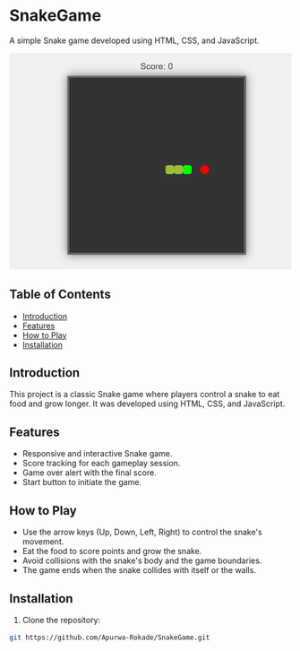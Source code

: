 # SnakeGame

A simple Snake game developed using HTML, CSS, and JavaScript.

![Game Snapshot](./snapshot.png)

## Table of Contents

- [Introduction](#introduction)
- [Features](#features)
- [How to Play](#how-to-play)
- [Installation](#installation)


## Introduction

This project is a classic Snake game where players control a snake to eat food and grow longer. It was developed using HTML, CSS, and JavaScript.

## Features

- Responsive and interactive Snake game.
- Score tracking for each gameplay session.
- Game over alert with the final score.
- Start button to initiate the game.

## How to Play

- Use the arrow keys (Up, Down, Left, Right) to control the snake's movement.
- Eat the food to score points and grow the snake.
- Avoid collisions with the snake's body and the game boundaries.
- The game ends when the snake collides with itself or the walls.

## Installation

1. Clone the repository:

```bash
git https://github.com/Apurwa-Rokade/SnakeGame.git
